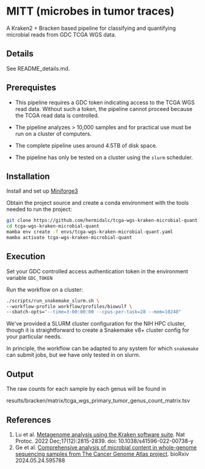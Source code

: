 # MITT (microbes in tumor traces)

A Kraken2 + Bracken based pipeline for classifying and quantifying
microbial reads from GDC TCGA WGS data.

## Details

See README_details.md.

## Prerequistes

- This pipeline requires a GDC token indicating access to the TCGA WGS
  read data.  Without such a token, the pipeline cannot proceed
  because the TCGA read data is controlled.

- The pipeline analyzes > 10,000 samples and for practical use must be
  run on a cluster of computers.

- The complete pipeline uses around 4.5TB of disk space.

- The pipeline has only be tested on a cluster using the `slurm`
  scheduler.

## Installation

Install and set up
[Miniforge3](https://github.com/conda-forge/miniforge#download)

Obtain the project source and create a conda environment with the tools
needed to run the project:

```bash
git clone https://github.com/hermidalc/tcga-wgs-kraken-microbial-quant.git
cd tcga-wgs-kraken-microbial-quant
mamba env create -f envs/tcga-wgs-kraken-microbial-quant.yaml
mamba activate tcga-wgs-kraken-microbial-quant
```

## Execution

Set your GDC controlled access authentication token in the environment
variable `GDC_TOKEN`

Run the workflow on a cluster:

```bash
./scripts/run_snakemake_slurm.sh \
--workflow-profile workflow/profiles/biowulf \
--sbatch-opts="--time=3-00:00:00 --cpus-per-task=28 --mem=10248"
```

We've provided a SLURM cluster configuration for the NIH HPC cluster,
though it is straightforward to create a Snakemake v8+ cluster config for
your particular needs.

In principle, the workflow can be adapted to any system for which
`snakemake` can submit jobs, but we have only tested in on slurm.

## Output

The raw counts for each sample by each genus will be found in

results/bracken/matrix/tcga_wgs_primary_tumor_genus_count_matrix.tsv

## References

1. Lu et al. [Metagenome analysis using the Kraken software suite](
   https://www.ncbi.nlm.nih.gov/pmc/articles/PMC9725748/).
   Nat Protoc. 2022 Dec;17(12):2815-2839. doi: 10.1038/s41596-022-00738-y
2. Ge et al. [Comprehensive analysis of microbial content in whole-genome
   sequencing samples from The Cancer Genome Atlas project](
   https://doi.org/10.1101/2024.05.24.595788). bioRxiv 2024.05.24.595788
